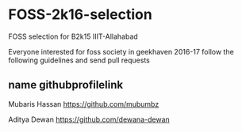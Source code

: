 # FOSS-2k16-selection
FOSS selection for B2k15 IIIT-Allahabad

Everyone interested for foss society in geekhaven 2016-17 follow the following guidelines and send pull requests

name  githubprofilelink 
-----------------------
Mubaris Hassan https://github.com/mubumbz

Aditya Dewan https://github.com/dewana-dewan
